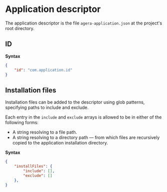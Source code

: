 # Application descriptor

The application descriptor is the file `agera-application.json` at the project's root directory.

## ID

**Syntax**

```json
{
    "id": "com.application.id"
}
```

## Installation files

Installation files can be added to the descriptor using glob patterns, specifying paths to include and exclude.

Each entry in the `include` and `exclude` arrays is allowed to be in either of the following forms:

- A string resolving to a file path.
- A string resolving to a directory path — from which files are recursively copied to the application installation directory.

<!--

- `{ "copy": "path" }` — Copies *path* in the installation directory, where *path* is a glob pattern. Each directory and file is copied with the path as is.
- `{ "copy": "path1", "into": "path2" }` — Copies *path1* into *path2* in the installation directory, where *path1* is a glob pattern and *path2* is not a glob pattern. Examples:
  - if you specify `"copy": "assets/**/*.png"` and `"into": "assets"`, it recursively copies every `*.png` file into the `assets` directory in the installation directory.
- `{ "copy": "path1", "as": "path2" }` — Copies *path1* as *path2*, using **no** glob pattern.

-->

**Syntax**

```json
{
    "installFiles": {
        "include": [],
        "exclude": []
    },
}
```